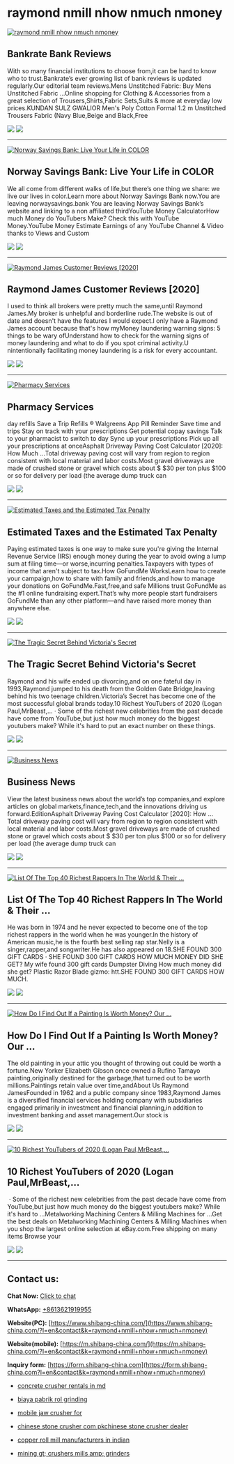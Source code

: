 # raymond nmill nhow nmuch nmoney

<a href="https://swt.shibang-china.com/?l=en&img&k=raymond+nmill+nhow+nmuch+nmoney" target="_blank">![raymond nmill nhow nmuch nmoney](http://static.shibang-china.com/all-800x300/1230.jpg)</a>

## Bankrate Bank Reviews
With so many financial institutions to choose from,it can be hard to know who to trust.Bankrate’s ever growing list of bank reviews is updated regularly.Our editorial team reviews.Mens Unstitched Fabric: Buy Mens Unstitched Fabric …Online shopping for Clothing &amp; Accessories from a great selection of Trousers,Shirts,Fabric Sets,Suits &amp; more at everyday low prices.KUNDAN SULZ GWALIOR Men's Poly Cotton Formal 1.2 m Unstitched Trousers Fabric (Navy Blue,Beige and Black,Free


<a href="https://whatsapp.shibangsoft.com/WhatsApp.php" target="_blank" title="WhatsApp">![](http://static.shibang-china.com/icon/whatsapp.png)</a> <a href="https://swt.shibang-china.com/?l=en&icon&k=raymond+nmill+nhow+nmuch+nmoney" target="_blank">![](http://static.shibang-china.com/icon/chat-en.png)</a>

---

<a href="https://swt.shibang-china.com/?l=en&img&k=raymond+nmill+nhow+nmuch+nmoney" target="_blank">![Norway Savings Bank: Live Your Life in COLOR](http://static.shibang-china.com/all-800x300/713.jpg)</a>

## Norway Savings Bank: Live Your Life in COLOR
We all come from different walks of life,but there’s one thing we share: we live our lives in color.Learn more about Norway Savings Bank now.You are leaving norwaysavings.bank You are leaving Norway Savings Bank’s website and linking to a non affiliated thirdYouTube Money CalculatorHow much Money do YouTubers Make? Check this with YouTube Money.YouTube Money Estimate Earnings of any YouTube Channel &amp; Video thanks to Views and Custom


<a href="https://whatsapp.shibangsoft.com/WhatsApp.php" target="_blank" title="WhatsApp">![](http://static.shibang-china.com/icon/whatsapp.png)</a> <a href="https://swt.shibang-china.com/?l=en&icon&k=raymond+nmill+nhow+nmuch+nmoney" target="_blank">![](http://static.shibang-china.com/icon/chat-en.png)</a>

---

<a href="https://swt.shibang-china.com/?l=en&img&k=raymond+nmill+nhow+nmuch+nmoney" target="_blank">![Raymond James Customer Reviews [2020]](http://static.shibang-china.com/all-800x300/522.jpg)</a>

## Raymond James Customer Reviews [2020]
I used to think all brokers were pretty much the same,until Raymond James.My broker is unhelpful and borderline rude.The website is out of date and doesn't have the features I would expect.I only have a Raymond James account because that's how myMoney laundering warning signs: 5 things to be wary ofUnderstand how to check for the warning signs of money laundering and what to do if you spot criminal activity.U nintentionally facilitating money laundering is a risk for every accountant.


<a href="https://whatsapp.shibangsoft.com/WhatsApp.php" target="_blank" title="WhatsApp">![](http://static.shibang-china.com/icon/whatsapp.png)</a> <a href="https://swt.shibang-china.com/?l=en&icon&k=raymond+nmill+nhow+nmuch+nmoney" target="_blank">![](http://static.shibang-china.com/icon/chat-en.png)</a>

---

<a href="https://swt.shibang-china.com/?l=en&img&k=raymond+nmill+nhow+nmuch+nmoney" target="_blank">![Pharmacy Services](http://static.shibang-china.com/all-800x300/30.jpg)</a>

## Pharmacy Services
day refills Save a Trip Refills &#174; Walgreens App Pill Reminder Save time and trips Stay on track with your prescriptions Get potential copay savings Talk to your pharmacist to switch to day Sync up your prescriptions Pick up all your prescriptions at onceAsphalt Driveway Paving Cost Calculator [2020]: How Much …Total driveway paving cost will vary from region to region consistent with local material and labor costs.Most gravel driveways are made of crushed stone or gravel which costs about $ $30 per ton plus $100 or so for delivery per load (the average dump truck can


<a href="https://whatsapp.shibangsoft.com/WhatsApp.php" target="_blank" title="WhatsApp">![](http://static.shibang-china.com/icon/whatsapp.png)</a> <a href="https://swt.shibang-china.com/?l=en&icon&k=raymond+nmill+nhow+nmuch+nmoney" target="_blank">![](http://static.shibang-china.com/icon/chat-en.png)</a>

---

<a href="https://swt.shibang-china.com/?l=en&img&k=raymond+nmill+nhow+nmuch+nmoney" target="_blank">![Estimated Taxes and the Estimated Tax Penalty](http://static.shibang-china.com/all-800x300/747.jpg)</a>

## Estimated Taxes and the Estimated Tax Penalty
Paying estimated taxes is one way to make sure you're giving the Internal Revenue Service (IRS) enough money during the year to avoid owing a lump sum at filing time—or worse,incurring penalties.Taxpayers with types of income that aren't subject to tax.How GoFundMe WorksLearn how to create your campaign,how to share with family and friends,and how to manage your donations on GoFundMe.Fast,free,and safe Millions trust GoFundMe as the #1 online fundraising expert.That’s why more people start fundraisers GoFundMe than any other platform—and have raised more money than anywhere else.


<a href="https://whatsapp.shibangsoft.com/WhatsApp.php" target="_blank" title="WhatsApp">![](http://static.shibang-china.com/icon/whatsapp.png)</a> <a href="https://swt.shibang-china.com/?l=en&icon&k=raymond+nmill+nhow+nmuch+nmoney" target="_blank">![](http://static.shibang-china.com/icon/chat-en.png)</a>

---

<a href="https://swt.shibang-china.com/?l=en&img&k=raymond+nmill+nhow+nmuch+nmoney" target="_blank">![The Tragic Secret Behind Victoria's Secret](http://static.shibang-china.com/all-800x300/1172.jpg)</a>

## The Tragic Secret Behind Victoria's Secret
Raymond and his wife ended up divorcing,and on one fateful day in 1993,Raymond jumped to his death from the Golden Gate Bridge,leaving behind his two teenage children.Victoria’s Secret has become one of the most successful global brands today.10 Richest YouTubers of 2020 (Logan Paul,MrBeast,…&nbsp;&#0183;&#32;Some of the richest new celebrities from the past decade have come from YouTube,but just how much money do the biggest youtubers make? While it's hard to put an exact number on these things.


<a href="https://whatsapp.shibangsoft.com/WhatsApp.php" target="_blank" title="WhatsApp">![](http://static.shibang-china.com/icon/whatsapp.png)</a> <a href="https://swt.shibang-china.com/?l=en&icon&k=raymond+nmill+nhow+nmuch+nmoney" target="_blank">![](http://static.shibang-china.com/icon/chat-en.png)</a>

---

<a href="https://swt.shibang-china.com/?l=en&img&k=raymond+nmill+nhow+nmuch+nmoney" target="_blank">![Business News](http://static.shibang-china.com/all-800x300/1489.jpg)</a>

## Business News
View the latest business news about the world’s top companies,and explore articles on global markets,finance,tech,and the innovations driving us forward.EditionAsphalt Driveway Paving Cost Calculator [2020]: How …Total driveway paving cost will vary from region to region consistent with local material and labor costs.Most gravel driveways are made of crushed stone or gravel which costs about $ $30 per ton plus $100 or so for delivery per load (the average dump truck can


<a href="https://whatsapp.shibangsoft.com/WhatsApp.php" target="_blank" title="WhatsApp">![](http://static.shibang-china.com/icon/whatsapp.png)</a> <a href="https://swt.shibang-china.com/?l=en&icon&k=raymond+nmill+nhow+nmuch+nmoney" target="_blank">![](http://static.shibang-china.com/icon/chat-en.png)</a>

---

<a href="https://swt.shibang-china.com/?l=en&img&k=raymond+nmill+nhow+nmuch+nmoney" target="_blank">![List Of The Top 40 Richest Rappers In The World &amp; Their …](http://static.shibang-china.com/all-800x300/777.jpg)</a>

## List Of The Top 40 Richest Rappers In The World &amp; Their …
He was born in 1974 and he never expected to become one of the top richest rappers in the world when he was younger.In the history of American music,he is the fourth best selling rap star.Nelly is a singer,rapper,and songwriter.He has also appeared on 18.SHE FOUND 300 GIFT CARDS&nbsp;&#0183;&#32;SHE FOUND 300 GIFT CARDS HOW MUCH MONEY DID SHE GET? My wife found 300 gift cards Dumpster Diving How much money did she get? Plastic Razor Blade gizmo: htt.SHE FOUND 300 GIFT CARDS HOW MUCH.


<a href="https://whatsapp.shibangsoft.com/WhatsApp.php" target="_blank" title="WhatsApp">![](http://static.shibang-china.com/icon/whatsapp.png)</a> <a href="https://swt.shibang-china.com/?l=en&icon&k=raymond+nmill+nhow+nmuch+nmoney" target="_blank">![](http://static.shibang-china.com/icon/chat-en.png)</a>

---

<a href="https://swt.shibang-china.com/?l=en&img&k=raymond+nmill+nhow+nmuch+nmoney" target="_blank">![How Do I Find Out If a Painting Is Worth Money? Our …](http://static.shibang-china.com/all-800x300/829.jpg)</a>

## How Do I Find Out If a Painting Is Worth Money? Our …
The old painting in your attic you thought of throwing out could be worth a fortune.New Yorker Elizabeth Gibson once owned a Rufino Tamayo painting,originally destined for the garbage,that turned out to be worth millions.Paintings retain value over time,andAbout Us Raymond JamesFounded in 1962 and a public company since 1983,Raymond James is a diversified financial services holding company with subsidiaries engaged primarily in investment and financial planning,in addition to investment banking and asset management.Our stock is


<a href="https://whatsapp.shibangsoft.com/WhatsApp.php" target="_blank" title="WhatsApp">![](http://static.shibang-china.com/icon/whatsapp.png)</a> <a href="https://swt.shibang-china.com/?l=en&icon&k=raymond+nmill+nhow+nmuch+nmoney" target="_blank">![](http://static.shibang-china.com/icon/chat-en.png)</a>

---

<a href="https://swt.shibang-china.com/?l=en&img&k=raymond+nmill+nhow+nmuch+nmoney" target="_blank">![10 Richest YouTubers of 2020 (Logan Paul,MrBeast,…](http://static.shibang-china.com/all-800x300/482.jpg)</a>

## 10 Richest YouTubers of 2020 (Logan Paul,MrBeast,…
&nbsp;&#0183;&#32;Some of the richest new celebrities from the past decade have come from YouTube,but just how much money do the biggest youtubers make? While it's hard to …Metalworking Machining Centers &amp; Milling Machines for …Get the best deals on Metalworking Machining Centers &amp; Milling Machines when you shop the largest online selection at eBay.com.Free shipping on many items Browse your


<a href="https://whatsapp.shibangsoft.com/WhatsApp.php" target="_blank" title="WhatsApp">![](http://static.shibang-china.com/icon/whatsapp.png)</a> <a href="https://swt.shibang-china.com/?l=en&icon&k=raymond+nmill+nhow+nmuch+nmoney" target="_blank">![](http://static.shibang-china.com/icon/chat-en.png)</a>

---
## Contact us:

**Chat Now:** [Click to chat](https://swt.shibang-china.com?l=en&contact&k=raymond+nmill+nhow+nmuch+nmoney)

**WhatsApp:**  [+8613621919955](https://whatsapp.shibangsoft.com/WhatsApp.php)

**Website(PC):** [https://www.shibang-china.com/](https://www.shibang-china.com/?l=en&contact&k=raymond+nmill+nhow+nmuch+nmoney)

**Website(mobile):** [https://m.shibang-china.com/](https://m.shibang-china.com/?l=en&contact&k=raymond+nmill+nhow+nmuch+nmoney)

**Inquiry form:** [https://form.shibang-china.com](https://form.shibang-china.com?l=en&contact&k=raymond+nmill+nhow+nmuch+nmoney)

* [concrete crusher rentals in md](../130/concrete%20crusher%20rentals%20in%20md.md)

* [biaya pabrik rol grinding](../132/biaya%20pabrik%20rol%20grinding.md)

* [mobile jaw crusher for](../140/mobile%20jaw%20crusher%20for.md)

* [chinese stone crusher com pkchinese stone crusher dealer](../133/chinese%20stone%20crusher%20com%20pkchinese%20stone%20crusher%20dealer.md)

* [copper roll mill manufacturers in indian](../128/copper%20roll%20mill%20manufacturers%20in%20indian.md)

* [mining gt; crushers mills amp; grinders](../132/mining%20gt%3B%20crushers%20mills%20amp%3B%20grinders.md)